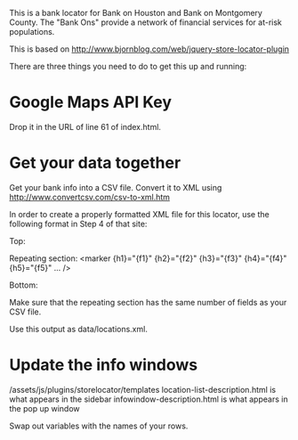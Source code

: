 This is a bank locator for Bank on Houston and Bank on Montgomery County. The "Bank Ons" provide a network of financial services for at-risk populations.

This is based on http://www.bjornblog.com/web/jquery-store-locator-plugin

There are three things you need to do to get this up and running:

# Google Maps API Key

Drop it in the URL of line 61 of index.html.

# Get your data together

Get your bank info into a CSV file. Convert it to XML using http://www.convertcsv.com/csv-to-xml.htm

In order to create a properly formatted XML file for this locator, use the following format in Step 4 of that site:

Top:
<root>

Repeating section:
<marker {h1}="{f1}" {h2}="{f2}" {h3}="{f3}" {h4}="{f4}" {h5}="{f5}" ... />

Bottom:
</root>

Make sure that the repeating section has the same number of fields as your CSV file. 

Use this output as data/locations.xml.

# Update the info windows

/assets/js/plugins/storelocator/templates
location-list-description.html is what appears in the sidebar
infowindow-description.html is what appears in the pop up window

Swap out variables with the names of your rows.